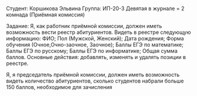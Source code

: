 Студент: Коршикова Эльвина 
Группа: ИП-20-3 
Девятая в журнале = 2 комнада (Приёмная комиссия)

Задание:
Я, как работник приёмной комиссии, должен иметь возможность вести реестр абитуриентов. Видеть в реестре следующую информацию:
ФИО;
Пол (Мужской, Женский);
Дата рождения;
Форма обучения (Очное,Очно-заочное, Заочное);
Баллы ЕГЭ по математике;
Баллы ЕГЭ по русскому;
Баллы ЕГЭ по информатике;
Общая сумма баллов.
Основные действия: добавлять, изменять и удалять позиции в реестре.

Я, я председатель приёмной комиссии, должен иметь возможность видеть количество абитуриентов, сколько студентов набрали больше 150 баллов, необходимое для зачисления
